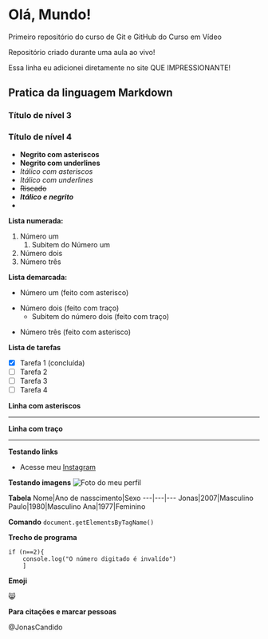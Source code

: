 # Olá, Mundo!
 Primeiro repositório do curso de Git e GitHub do Curso em Vídeo

Repositório criado durante uma aula ao vivo!

Essa linha eu adicionei diretamente no site QUE IMPRESSIONANTE!

## Pratica da linguagem Markdown 
### Título de nível 3
### Título de nível 4

* **Negrito com asteriscos**
* __Negrito com underlines__
* *Itálico com asteriscos*
* _Itálico com underlines_
* ~~Riscado~~
* __*Itálico e negrito*__
* 
**Lista numerada:**
1. Número um
   1. Subitem do Número um
2. Número dois
4. Número três

**Lista demarcada:**
* Número um (feito com asterisco)
- Número dois (feito com traço)
   - Subitem do número dois  (feito com traço)
* Número três (feito com asterisco)

**Lista de tarefas**
- [x] Tarefa 1 (concluída)
- [ ] Tarefa 2
- [ ] Tarefa 3
- [ ] Tarefa 4

**Linha com asteriscos**

***

**Linha com traço**

---

**Testando links**
* Acesse meu [Instagram](https://www.instagram.com/candidod_jonas/)

**Testando imagens**
![Foto do meu perfil](https://github.com/JonasCandido/Ola-Mundo/assets/135389969/20c36a44-c317-4324-bce7-5db8e5991be9)

**Tabela**
Nome|Ano de nasscimento|Sexo
---|---|---
Jonas|2007|Masculino
Paulo|1980|Masculino
Ana|1977|Feminino

**Comando**
`
document.getElementsByTagName()
`

**Trecho de programa**
```
if (n==2){
    console.log("O número digitado é invalído")
    ]
```

**Emoji**

:smile_cat:

**Para citações e marcar pessoas**

@JonasCandido


